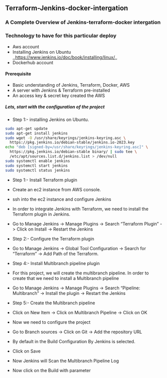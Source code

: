 ## Terraform-Jenkins-docker-intergation
### A Complete Overview of Jenkins-terraform-docker intergation

### Technology to have for this particular deploy
+ Aws account
+ Installing Jenkins on Ubuntu ,,https://www.jenkins.io/doc/book/installing/linux/,,
+ Dockerhub account

#### Prerequisite
+ Basic understanding of Jenkins, Terraform, Docker, AWS
+ A server with Jenkins & Terraform pre-installed
+ An access key & secret key created the AWS

##### Lets, start with the configuration of the project

- Step 1:- installing Jenkins on Ubuntu.
<!-- Installing Jenkins via command line -->
```bash
sudo apt-get update
sudo apt-get install jenkins
sudo wget -O /usr/share/keyrings/jenkins-keyring.asc \
  https://pkg.jenkins.io/debian-stable/jenkins.io-2023.key
echo "deb [signed-by=/usr/share/keyrings/jenkins-keyring.asc]" \
  https://pkg.jenkins.io/debian-stable binary/ | sudo tee \
  /etc/apt/sources.list.d/jenkins.list > /dev/null
sudo systemctl enable jenkins
sudo systemctl start jenkins
sudo systemctl status jenkins
```

- Step 1:- Install Terraform plugin
- Create an ec2 instance from AWS console.
- ssh into the ec2 instance and configure Jenkins
- In order to integrate Jenkins with Terraform, we need to install the Terraform plugin in Jenkins.
- Go to Manage Jenkins -> Manage Plugins -> Search “Terraform Plugin” -> Click on Install -> Restart the Jenkins

- Step 2:- Configure the Terraform plugin
- Go to Manage Jenkins -> Global Tool Configuration -> Search for “Terraform” -> Add Path of the Terraform.

- Step 4:- Install Multibranch pipeline plugin
- For this project, we will create the multibranch pipeline. In order to create that we need to install a Multibranch pipeline
- Go to Manage Jenkins -> Manage Plugins -> Search “Pipeline: Multibranch” -> Install the plugin -> Restart the Jenkins
  
- Step 5:- Create the Multibranch pipeline
- Click on New Item -> Click on Multibranch Pipeline -> Click on OK
- Now we need to configure the project
- Go to Branch sources -> Click on Git -> Add the repository URL
- By default in the Build Configuration By Jenkins is selected.
- Click on Save
- Now Jenkins will Scan the Multibranch Pipeline Log
  
- Now click on the Build with parameter
